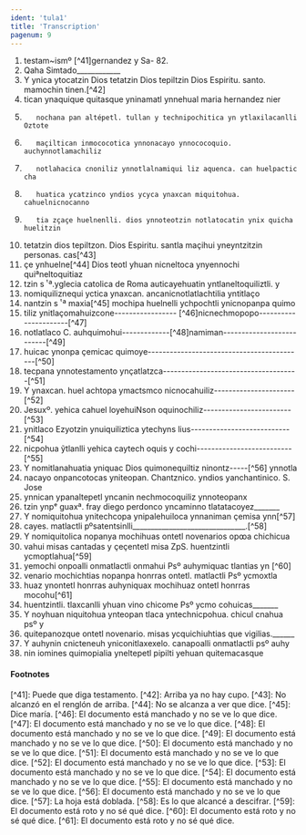 ```yaml
---
ident: 'tula1'
title: 'Transcription'
pagenum: 9
---
```

1.    testam~ismº [^41]gernandez y Sa- 82.
2.    Qaha Simtado____________
3.    Y ynica ytocatzin Dios tetatzin Dios tepiltzin Dios Espiritu. santo. mamochin tinen.[^42]
4.    tican ynaquique quitasque yninamatl ynnehual maria hernandez nier
5.        nochana pan altépetl. tullan y technipochitica yn ytlaxilacanlli Oztote
6.        maҫiltican inmococotica ynnonacayo ynnococoquio. auchynnotlamachiliz
7.        notlahacica cnoniliz ynnotlalnamiqui liz aquenca. can huelpactic cha
8.        huatica ycatzinco yndios ycyca ynaxcan miquitohua. cahuelnicnocanno
9.        tia zҫaҫe huelnenlli. dios ynnoteotzin notlatocatin ynix quicha huelitzin
10. tetatzin dios tepiltzon. Dios Espiritu. santla maҫihui yneyntzitzin personas. cas[^43]
11. ҫe ynhuelne[^44] Dios teotl yhuan nicneltoca ynyennochi quiªneltoquitiaz
12. tzin s ͭ ª.yglecia catolica de Roma auticayehuatin yntlaneltoquiliztli. y
13. nomiquiliznequi yctica ynaxcan. ancanicnotlatlachtilia yntitlaҫo
14. nantzin s ͭ ª maxia[^45] mochipa huelnelli ychpochtli ynicnopanpa quimo
15. tiliz ynitlaҫomahuizcone----------------- [^46]nicnechmopopo----------------------[^47]
16. notlatlaco C. auhquimohui-------------[^48]namiman--------------------------[^49]
17. huicac ynonpa ҫemicac quimoye-------------------------------------------[^50]
18. tecpana ynnotestamento ynҫatlatzca-------------------------------------[^51]
19. Y ynaxcan. huel achtopa ymactsmco nicnocahuiliz----------------------[^52]
20. Jesuxº. yehica cahuel loyehuiNson oquinochiliz------------------------[^53]
21. ynitlaco Ezyotzin ynuiquiliztica ytechyns lius---------------------------[^54]
22. nicpohua ỹtlanlli yehica caytech oquis y cochi--------------------------[^55]
23. Y nomitlanahuatia yniquac Dios quimonequiltiz ninontz-----[^56] ynnotla
24. nacayo onpancotocas yniteopan. Chantznico. yndios yanchantinico. S. Jose
25. ynnican ypanaltepetl yncanin nechmocoquiliz ynnoteopanx
26. tzin ynpᵉ guaxª. fray diego perdonco yncaminno tlatatacoyez_______
27. Y nomiquitohua ynitechcopa ynipalehuiloca ynnaniman ҫemisa ynn[^57]
28. cayes. matlactli pºsatentsinlli_______________________________.[^58]
29. Y nomiquitolica nopanya mochihuas ontetl novenarios opꝏa chichicua
30. vahui misas cantadas y ҫeҫentetl misa ZpS. huentzintli ycmoptlahua[^59]
31. yemochi onpoalli onmatlactli onmahui Psº auhymiquac tlantias yn [^60]
32. venario mochichtias nopanpa honrras ontetl. matlactli Psº ycmoxtla
33. huaz ynontetl honrras auhyniquax mochihuaz ontetl honrras mocohu[^61]
34. huentzintli. tlaxcanlli yhuan vino chicome Psº ycmo cohuicas_______
35. Y noyhuan niquitohua ynteopan tlaca yntechnicpohua. chicul cnahua psº y
36. quitepanozque ontetl novenario. misas ycquichiuhtias que vigilias.______
37. Y auhynin cnicteneuh yniconitlaxexelo. canapoalli onmatlactli psº auhy
38. nin iomines quimopialia yneltepetl pipilti yehuan quitemacasque

<h4>Footnotes</h4>
[^41]: Puede que diga testamento.
[^42]: Arriba ya no hay cupo.
[^43]: No alcanzó en el renglón de arriba.
[^44]: No se alcanza a ver que dice.
[^45]: Dice maría.
[^46]: El documento está manchado y no se ve lo que dice.
[^47]: El documento está manchado y no se ve lo que dice.
[^48]: El documento está manchado y no se ve lo que dice.
[^49]: El documento está manchado y no se ve lo que dice.
[^50]: El documento está manchado y no se ve lo que dice.
[^51]: El documento está manchado y no se ve lo que dice.
[^52]: El documento está manchado y no se ve lo que dice.
[^53]: El documento está manchado y no se ve lo que dice.
[^54]: El documento está manchado y no se ve lo que dice.
[^55]: El documento está manchado y no se ve lo que dice.
[^56]: El documento está manchado y no se ve lo que dice.
[^57]: La hoja está doblada.
[^58]: Es lo que alcancé a descifrar.
[^59]: El documento está roto y no sé qué dice.
[^60]: El documento está roto y no sé qué dice.
[^61]: El documento está roto y no sé qué dice.

